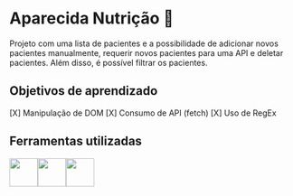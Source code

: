 # Aparecida Nutrição 🍔

Projeto com uma lista de pacientes e a possibilidade de adicionar novos pacientes manualmente, requerir novos pacientes para uma API e deletar pacientes. Além disso, é possível filtrar os pacientes.

## Objetivos de aprendizado

[X] Manipulação de DOM
[X] Consumo de API (fetch)
[X] Uso de RegEx

## Ferramentas utilizadas

<div style="display:flex">
  <img height="50rem" src="https://cdn.jsdelivr.net/gh/devicons/devicon/icons/html5/html5-original.svg" />
  <img height="50rem" src="https://cdn.jsdelivr.net/gh/devicons/devicon/icons/css3/css3-original.svg" />
  <img height="50rem" src="https://cdn.jsdelivr.net/gh/devicons/devicon/icons/javascript/javascript-plain.svg" />
</div>
